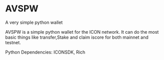 # AVSPW
A very simple python wallet


AVSPW is a simple python wallet for the ICON network. 
It can do the most basic things like transfer,Stake and claim iscore for both mainnet and testnet. 


Python Dependencies: ICONSDK, Rich
